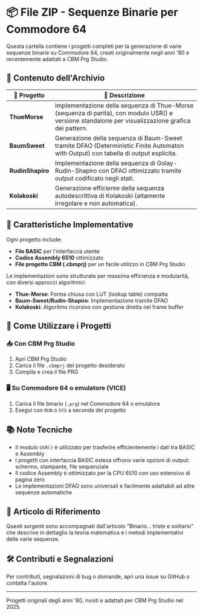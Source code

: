 # 📦 File ZIP - Sequenze Binarie per Commodore 64

Questa cartella contiene i progetti completi per la generazione di varie sequenze binarie su Commodore 64, creati originalmente negli anni '80 e recentemente adattati a CBM Prg Studio.

## 📂 Contenuto dell'Archivio

| 📄 Progetto       | 📜 Descrizione                                                |
| ---------------- | ------------------------------------------------------------ |
| **ThueMorse**    | Implementazione della sequenza di Thue-Morse (sequenza di parità), con modulo USR() e versione standalone per visualizzazione grafica dei pattern. |
| **BaumSweet**    | Generazione della sequenza di Baum-Sweet tramite DFAO (Deterministic Finite Automaton with Output) con tabella di output esplicita. |
| **RudinShapiro** | Implementazione della sequenza di Golay-Rudin-Shapiro con DFAO ottimizzato tramite output codificato negli stati. |
| **Kolakoski**    | Generazione efficiente della sequenza autodescrittiva di Kolakoski (altamente irregolare e non automatica). |

## 🧠 Caratteristiche Implementative

Ogni progetto include:

- **File BASIC** per l'interfaccia utente
- **Codice Assembly 6510** ottimizzato
- **File progetto CBM (.cbmprj)** per un facile utilizzo in CBM Prg Studio

Le implementazioni sono strutturate per massima efficienza e modularità, con diversi approcci algoritmici:

- **Thue-Morse**: Forma chiusa con LUT (lookup table) compatta
- **Baum-Sweet/Rudin-Shapiro**: Implementazione tramite DFAO
- **Kolakoski**: Algoritmo ricorsivo con gestione diretta nel frame buffer

## 🔧 Come Utilizzare i Progetti

### 📥 **Con CBM Prg Studio**

1. Apri CBM Prg Studio
2. Carica il file `.cbmprj` del progetto desiderato
3. Compila e crea il file PRG

### 🖥️ **Su Commodore 64 o emulatore (VICE)**

1. Carica il file binario (`.prg`) nel Commodore 64 o emulatore
2. Esegui con `RUN` o `SYS` a seconda del progetto

## 📚 Note Tecniche

- Il modulo `USR()` è utilizzato per trasferire efficientemente i dati tra BASIC e Assembly
- I progetti con interfaccia BASIC estesa offrono varie opzioni di output: schermo, stampante, file sequenziale
- Il codice Assembly è ottimizzato per la CPU 6510 con uso estensivo di pagina zero
- Le implementazioni DFAO sono universali e facilmente adattabili ad altre sequenze automatiche

## 📝 Articolo di Riferimento

Questi sorgenti sono accompagnati dall'articolo "Binario... triste e solitario" che descrive in dettaglio la teoria matematica e i metodi implementativi delle varie sequenze.

## 🛠️ Contributi e Segnalazioni

Per contributi, segnalazioni di bug o domande, apri una issue su GitHub o contatta l'autore.

------

Progetti originali degli anni '80, rivisti e adattati per CBM Prg Studio nel 2025.